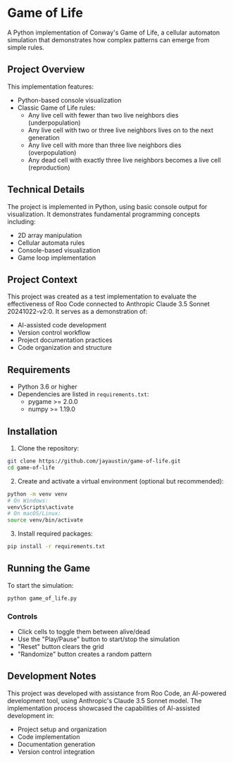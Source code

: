# Game of Life

A Python implementation of Conway's Game of Life, a cellular automaton simulation that demonstrates how complex patterns can emerge from simple rules.

## Project Overview

This implementation features:
- Python-based console visualization
- Classic Game of Life rules:
  - Any live cell with fewer than two live neighbors dies (underpopulation)
  - Any live cell with two or three live neighbors lives on to the next generation
  - Any live cell with more than three live neighbors dies (overpopulation)
  - Any dead cell with exactly three live neighbors becomes a live cell (reproduction)

## Technical Details

The project is implemented in Python, using basic console output for visualization. It demonstrates fundamental programming concepts including:
- 2D array manipulation
- Cellular automata rules
- Console-based visualization
- Game loop implementation

## Project Context

This project was created as a test implementation to evaluate the effectiveness of Roo Code connected to Anthropic Claude 3.5 Sonnet 20241022-v2:0. It serves as a demonstration of:
- AI-assisted code development
- Version control workflow
- Project documentation practices
- Code organization and structure

## Requirements

- Python 3.6 or higher
- Dependencies are listed in `requirements.txt`:
  - pygame >= 2.0.0
  - numpy >= 1.19.0

## Installation

1. Clone the repository:
```bash
git clone https://github.com/jayaustin/game-of-life.git
cd game-of-life
```

2. Create and activate a virtual environment (optional but recommended):
```bash
python -m venv venv
# On Windows:
venv\Scripts\activate
# On macOS/Linux:
source venv/bin/activate
```

3. Install required packages:
```bash
pip install -r requirements.txt
```

## Running the Game

To start the simulation:
```bash
python game_of_life.py
```

### Controls
- Click cells to toggle them between alive/dead
- Use the "Play/Pause" button to start/stop the simulation
- "Reset" button clears the grid
- "Randomize" button creates a random pattern

## Development Notes

This project was developed with assistance from Roo Code, an AI-powered development tool, using Anthropic's Claude 3.5 Sonnet model. The implementation process showcased the capabilities of AI-assisted development in:
- Project setup and organization
- Code implementation
- Documentation generation
- Version control integration
